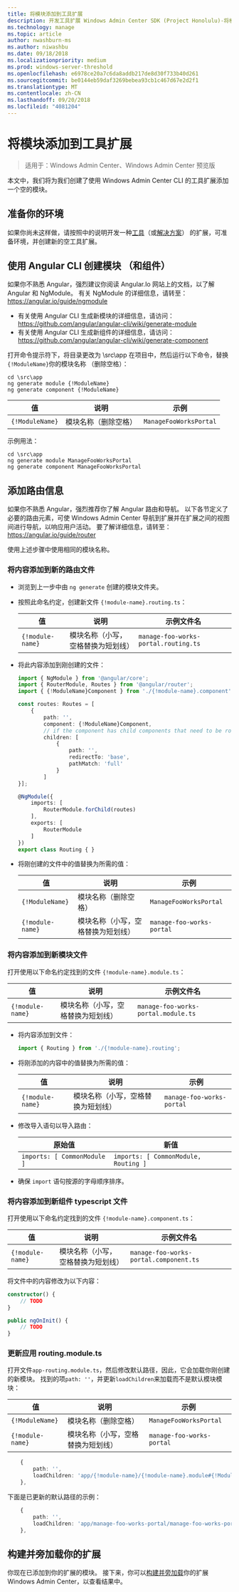 ```yaml
---
title: 将模块添加到工具扩展
description: 开发工具扩展 Windows Admin Center SDK (Project Honolulu)-将模块添加到工具扩展
ms.technology: manage
ms.topic: article
author: nwashburn-ms
ms.author: niwashbu
ms.date: 09/18/2018
ms.localizationpriority: medium
ms.prod: windows-server-threshold
ms.openlocfilehash: e6978ce20a7c6da8addb217de8d30f733b40d261
ms.sourcegitcommit: be0144eb59daf3269bebea93cb1c467d67e2d2f1
ms.translationtype: MT
ms.contentlocale: zh-CN
ms.lasthandoff: 09/20/2018
ms.locfileid: "4081204"
---
```

# 将模块添加到工具扩展

>适用于：Windows Admin Center、Windows Admin Center 预览版

本文中，我们将为我们创建了使用 Windows Admin Center CLI 的工具扩展添加一个空的模块。

## 准备你的环境

如果你尚未这样做，请按照中的说明开发一种[工具](..\develop-tool.md)（或[解决方案](..\develop-solution.md)） 的扩展，可准备环境，并创建新的空工具扩展。

## 使用 Angular CLI 创建模块 （和组件）

如果你不熟悉 Angular，强烈建议你阅读 Angular.Io 网站上的文档，以了解 Angular 和 NgModule。 有关 NgModule 的详细信息，请转至：https://angular.io/guide/ngmodule

* 有关使用 Angular CLI 生成新模块的详细信息，请访问：https://github.com/angular/angular-cli/wiki/generate-module
* 有关使用 Angular CLI 生成新组件的详细信息，请访问：https://github.com/angular/angular-cli/wiki/generate-component


打开命令提示符下，将目录更改为 \src\app 在项目中，然后运行以下命令，替换```{!ModuleName}```你的模块名称 （删除空格）：

```
cd \src\app
ng generate module {!ModuleName}
ng generate component {!ModuleName}
```

| 值 | 说明 | 示例 |
| ----- | ----------- | ------- |
| ```{!ModuleName}``` | 模块名称（删除空格） | ```ManageFooWorksPortal``` |

示例用法：
```
cd \src\app
ng generate module ManageFooWorksPortal
ng generate component ManageFooWorksPortal
```


## 添加路由信息

如果你不熟悉 Angular，强烈推荐你了解 Angular 路由和导航。 以下各节定义了必要的路由元素，可使 Windows Admin Center 导航到扩展并在扩展之间的视图间进行导航，以响应用户活动。 要了解详细信息，请转至：https://angular.io/guide/router

使用上述步骤中使用相同的模块名称。

### 将内容添加到新的路由文件

* 浏览到上一步中由 ``` ng generate ``` 创建的模块文件夹。

* 按照此命名约定，创建新文件 ```{!module-name}.routing.ts```：

    | 值 | 说明 | 示例文件名 |
    | ----- | ----------- | ------- |
    | ```{!module-name}``` | 模块名称（小写，空格替换为短划线） | ```manage-foo-works-portal.routing.ts``` |

* 将此内容添加到刚创建的文件：

    ``` ts
    import { NgModule } from '@angular/core';
    import { RouterModule, Routes } from '@angular/router';
    import { {!ModuleName}Component } from './{!module-name}.component';

    const routes: Routes = [
        {
            path: '',
            component: {!ModuleName}Component,
            // if the component has child components that need to be routed to, include them in the children array.
            children: [
                {
                    path: '', 
                    redirectTo: 'base',
                    pathMatch: 'full'
                }
            ]
    }];

    @NgModule({
        imports: [
            RouterModule.forChild(routes)
        ],
        exports: [
            RouterModule
        ]
    })
    export class Routing { }
    ```

* 将刚创建的文件中的值替换为所需的值：

    | 值 | 说明 | 示例 |
    | ----- | ----------- | ------- |
    | ```{!ModuleName}``` | 模块名称（删除空格） | ```ManageFooWorksPortal``` |
    | ```{!module-name}``` | 模块名称（小写，空格替换为短划线） | ```manage-foo-works-portal``` |

### 将内容添加到新模块文件

打开使用以下命名约定找到的文件 ```{!module-name}.module.ts```：

| 值 | 说明 | 示例文件名 |
| ----- | ----------- | ------- |
| ```{!module-name}``` | 模块名称（小写，空格替换为短划线） | ```manage-foo-works-portal.module.ts``` |

* 将内容添加到文件：

    ``` ts
    import { Routing } from './{!module-name}.routing';
    ```

* 将刚添加的内容中的值替换为所需的值：

    | 值 | 说明 | 示例 |
    | ----- | ----------- | ------- |
    | ```{!module-name}``` | 模块名称（小写，空格替换为短划线） | ```manage-foo-works-portal``` |

* 修改导入语句以导入路由：

    | 原始值 | 新值 |
    | -------------- | --------- |
    | ```imports: [ CommonModule ]``` | ```imports: [ CommonModule, Routing ]``` |

* 确保 ```import``` 语句按源的字母顺序排序。

### 将内容添加到新组件 typescript 文件

打开使用以下命名约定找到的文件 ```{!module-name}.component.ts```：

| 值 | 说明 | 示例文件名 |
| ----- | ----------- | ------- |
| ```{!module-name}``` | 模块名称（小写，空格替换为短划线） | ```manage-foo-works-portal.component.ts``` |
    
将文件中的内容修改为以下内容：

``` ts
constructor() {
    // TODO
}

public ngOnInit() {
    // TODO
}
```
### 更新应用 routing.module.ts

打开文件```app-routing.module.ts```，然后修改默认路径，因此，它会加载你刚创建的新模块。  找到的项```path: ''```，并更新```loadChildren```来加载而不是默认模块模块：

| 值 | 说明 | 示例 |
| ----- | ----------- | ------- |
| ```{!ModuleName}``` | 模块名称（删除空格） | ```ManageFooWorksPortal``` |
| ```{!module-name}``` | 模块名称（小写，空格替换为短划线） | ```manage-foo-works-portal``` |

``` ts
    {
        path: '', 
        loadChildren: 'app/{!module-name}/{!module-name}.module#{!ModuleName}Module'
    },
```
下面是已更新的默认路径的示例：
``` ts
    {
        path: '', 
        loadChildren: 'app/manage-foo-works-portal/manage-foo-works-portal.module#ManageFooWorksPortalModule'
    },
```


## 构建并旁加载你的扩展

你现在已添加到你的扩展的模块。  接下来，你可以[构建并旁加载](..\develop-tool.md#build-and-side-load-your-extension)你的扩展 Windows Admin Center，以查看结果中。
